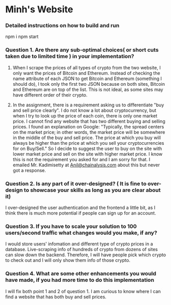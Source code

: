 # Minh's Website


### Detailed instructions on how to build and run
npm i
npm start


### Question 1. Are there any sub-optimal choices( or short cuts taken due to limited time ) in your implementation?
1. When I scrape the prices of all types of crypto from the two website, I only want the prices of Bitcoin and Ethereum. Instead of checking the name attribute of each JSON to get Bitcoin and Ethereum (something I should do), I took only the first two JSON because on both sites, Bitcoin and Ethereum are on top of the list. This is not ideal, as some sites may have different order of their crypto. 

2. In the assignment, there is a requirement asking us to differentiate "buy and sell price clearly". I do not know a lot about cryptocurrency, but when I try to look up the price of each coin, there is only one market price. I cannot find any website that has two different buying and selling prices. 
I found an explanation on Google: "Typically, the spread centers on the market price; in other words, the market price will be somewhere in the middle of the buy and sell price. The price at which you buy will always be higher than the price at which you sell your cryptocurrencies for on Buy/Sell."
So I decide to suggest the user to buy on the site with lower market price and sell on the site with higher market price. I know this is not the requirement you asked for and I am sorry for that. I emailed Mr. Kadimisetty at Anil@chainalysis.com about this but never got a response. 


### Question 2. Is any part of it over-designed? ( It is fine to over-design to showcase your skills as long as you are clear about it)
I over-designed the user authentication and the frontend a little bit, as I think there is much more potential if people can sign up for an account. 


### Question 3. If you have to scale your solution to 100 users/second traffic what changes would you make, if any?
I would store users' infomation and different type of crypto prices in a database. Live-scraping info of hundreds of crypto from dozens of sites can slow down the backend. Therefore, I will have people pick which crypto to check out and I will only show them info of those crypto.


### Question 4. What are some other enhancements you would have made, if you had more time to do this implementation
I will fix both point 1 and 2 of question 1. I am curious to know where I can find a website that has both buy and sell prices. 




